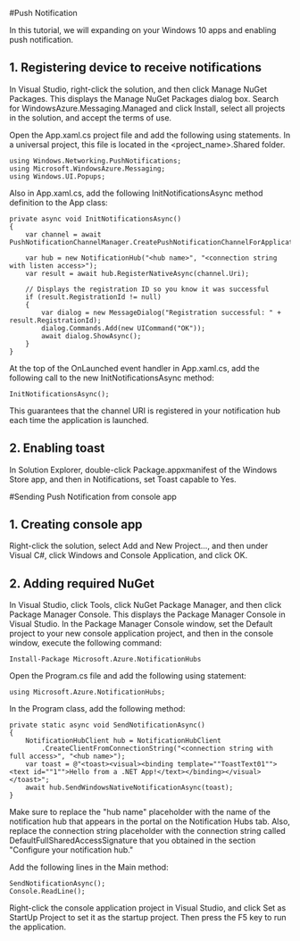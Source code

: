 #Push Notification

In this tutorial, we will expanding on your Windows 10 apps and enabling push notification. 

## 1. Registering device to receive notifications

In Visual Studio, right-click the solution, and then click Manage NuGet Packages. This displays the Manage NuGet Packages dialog box.
Search for WindowsAzure.Messaging.Managed and click Install, select all projects in the solution, and accept the terms of use.

Open the App.xaml.cs project file and add the following using statements. In a universal project, this file is located in the <project_name>.Shared folder.

    using Windows.Networking.PushNotifications;
	using Microsoft.WindowsAzure.Messaging;
	using Windows.UI.Popups;
	
Also in App.xaml.cs, add the following InitNotificationsAsync method definition to the App class:

	private async void InitNotificationsAsync()
	{
		var channel = await PushNotificationChannelManager.CreatePushNotificationChannelForApplicationAsync();
	
		var hub = new NotificationHub("<hub name>", "<connection string with listen access>");
		var result = await hub.RegisterNativeAsync(channel.Uri);

		// Displays the registration ID so you know it was successful
		if (result.RegistrationId != null)
		{
			var dialog = new MessageDialog("Registration successful: " + result.RegistrationId);
			dialog.Commands.Add(new UICommand("OK"));
			await dialog.ShowAsync();
		}
	}

At the top of the OnLaunched event handler in App.xaml.cs, add the following call to the new InitNotificationsAsync method:

	InitNotificationsAsync();
	
This guarantees that the channel URI is registered in your notification hub each time the application is launched.

## 2. Enabling toast

In Solution Explorer, double-click Package.appxmanifest of the Windows Store app, and then in Notifications, set Toast capable to Yes.

#Sending Push Notification from console app

## 1. Creating console app

Right-click the solution, select Add and New Project..., and then under Visual C#, click Windows and Console Application, and click OK.

## 2. Adding required NuGet

In Visual Studio, click Tools, click NuGet Package Manager, and then click Package Manager Console. This displays the Package Manager Console in Visual Studio.
In the Package Manager Console window, set the Default project to your new console application project, and then in the console window, execute the following command:

	Install-Package Microsoft.Azure.NotificationHubs
	
Open the Program.cs file and add the following using statement:
	
	using Microsoft.Azure.NotificationHubs;
	
In the Program class, add the following method:

	private static async void SendNotificationAsync()
	{
		NotificationHubClient hub = NotificationHubClient
			.CreateClientFromConnectionString("<connection string with full access>", "<hub name>");
		var toast = @"<toast><visual><binding template=""ToastText01""><text id=""1"">Hello from a .NET App!</text></binding></visual></toast>";
		await hub.SendWindowsNativeNotificationAsync(toast);
	}
	
Make sure to replace the "hub name" placeholder with the name of the notification hub that appears in the portal on the Notification Hubs tab. 
Also, replace the connection string placeholder with the connection string called DefaultFullSharedAccessSignature that you obtained in the section "Configure your notification hub."

Add the following lines in the Main method:

	SendNotificationAsync();
	Console.ReadLine();
	
Right-click the console application project in Visual Studio, and click Set as StartUp Project to set it as the startup project. Then press the F5 key to run the application.
